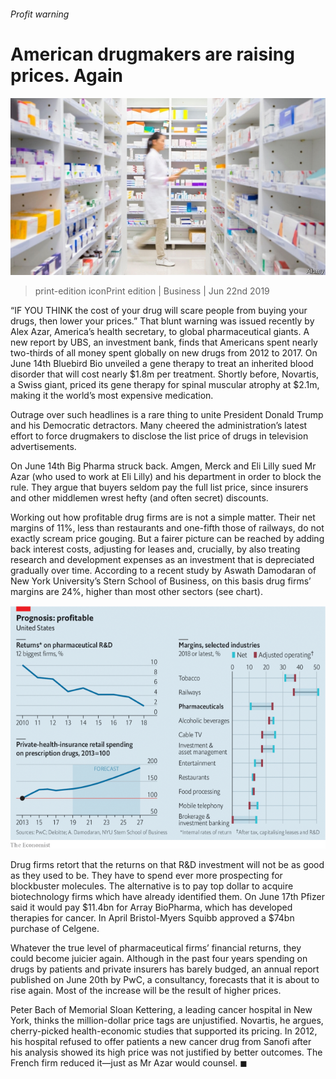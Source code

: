 ###### Profit warning

# American drugmakers are raising prices. Again 

![image](images/20190622_wbp505.jpg) 

> print-edition iconPrint edition | Business | Jun 22nd 2019 

“IF YOU THINK the cost of your drug will scare people from buying your drugs, then lower your prices.” That blunt warning was issued recently by Alex Azar, America’s health secretary, to global pharmaceutical giants. A new report by UBS, an investment bank, finds that Americans spent nearly two-thirds of all money spent globally on new drugs from 2012 to 2017. On June 14th Bluebird Bio unveiled a gene therapy to treat an inherited blood disorder that will cost nearly $1.8m per treatment. Shortly before, Novartis, a Swiss giant, priced its gene therapy for spinal muscular atrophy at $2.1m, making it the world’s most expensive medication. 

Outrage over such headlines is a rare thing to unite President Donald Trump and his Democratic detractors. Many cheered the administration’s latest effort to force drugmakers to disclose the list price of drugs in television advertisements. 

On June 14th Big Pharma struck back. Amgen, Merck and Eli Lilly sued Mr Azar (who used to work at Eli Lilly) and his department in order to block the rule. They argue that buyers seldom pay the full list price, since insurers and other middlemen wrest hefty (and often secret) discounts. 

Working out how profitable drug firms are is not a simple matter. Their net margins of 11%, less than restaurants and one-fifth those of railways, do not exactly scream price gouging. But a fairer picture can be reached by adding back interest costs, adjusting for leases and, crucially, by also treating research and development expenses as an investment that is depreciated gradually over time. According to a recent study by Aswath Damodaran of New York University’s Stern School of Business, on this basis drug firms’ margins are 24%, higher than most other sectors (see chart). 

![image](images/20190622_WBC273.png) 

Drug firms retort that the returns on that R&D investment will not be as good as they used to be. They have to spend ever more prospecting for blockbuster molecules. The alternative is to pay top dollar to acquire biotechnology firms which have already identified them. On June 17th Pfizer said it would pay $11.4bn for Array BioPharma, which has developed therapies for cancer. In April Bristol-Myers Squibb approved a $74bn purchase of Celgene. 

Whatever the true level of pharmaceutical firms’ financial returns, they could become juicier again. Although in the past four years spending on drugs by patients and private insurers has barely budged, an annual report published on June 20th by PwC, a consultancy, forecasts that it is about to rise again. Most of the increase will be the result of higher prices. 

Peter Bach of Memorial Sloan Kettering, a leading cancer hospital in New York, thinks the million-dollar price tags are unjustified. Novartis, he argues, cherry-picked health-economic studies that supported its pricing. In 2012, his hospital refused to offer patients a new cancer drug from Sanofi after his analysis showed its high price was not justified by better outcomes. The French firm reduced it—just as Mr Azar would counsel. ◼ 

